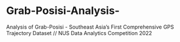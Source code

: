 # Grab-Posisi-Analysis-
Analysis of Grab-Posisi - Southeast Asia’s First Comprehensive GPS Trajectory Dataset // NUS Data Analytics Competition 2022
